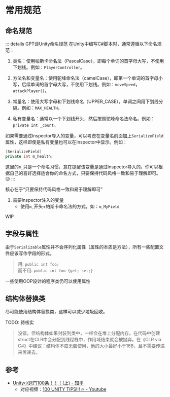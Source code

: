 # 常用规范

## 命名规范

::: details GPT谈Unity命名规范
在Unity中编写C#脚本时，通常遵循以下命名规范：

1. 类名：使用帕斯卡命名法（PascalCase），即每个单词的首字母大写，不使用下划线。例如：`PlayerController`。

2. 方法名和变量名：使用驼峰命名法（camelCase），即第一个单词的首字母小写，后续单词的首字母大写，不使用下划线。例如：`moveSpeed`，`attackPlayer()`。

3. 常量名：使用大写字母和下划线命名（UPPER_CASE），单词之间用下划线分隔。例如：`MAX_HEALTH`。

4. 私有变量名：通常以一个下划线开头，然后按照驼峰命名法命名。例如：`private int _count`。

如果需要通过Inspector导入的变量，可以考虑在变量名前面加上`SerializeField`属性，这样即使是私有变量也可以在Inspector中显示。例如：

``` cs
[SerializeField]
private int m_health;
```

这里的`m_`只是一个命名习惯，意在提醒该变量是通过Inspector导入的。你可以根据自己的喜好选择适合你的命名方式，只要保持代码风格一致和易于理解即可。 😉
:::

核心在于“只要保持代码风格一致和易于理解即可”

1. 需要Inspector注入的变量
    - 使用`m_`开头+帕斯卡命名法的方式，如：`m_MyField`

WIP

## 字段与属性

由于`Serializable`属性并不会序列化属性（属性的本质是方法），所有一些配置文件应该写作字段的形式。

> 用: `public int foo;` </br> 而不用: `public int foo {get; set;}` 

一些使用OOP设计的程序类仍可以使用属性

## 结构体替换类

尽可能使用结构体替换类，这样可以减少垃圾回收。

TODO: 待核实
> 没错，但结构体如果封装到类中，一样会在堆上分配内存。在代码中创建struct在CLR中会分配到线程栈中，作用域结束就会被抛弃。在《CLR via C#》中建议：结构体不应无脑使用，他的大小最好小于16B，且不需要传递来传递去。

## 参考
- [Unity小窍门100条！！！(上) - 知乎](https://zhuanlan.zhihu.com/p/558732611)
    - 对应视频：[100 UNITY TIPS!!! 🔥 - Youtube](https://www.youtube.com/watch?v=thA3zv0IoUM)